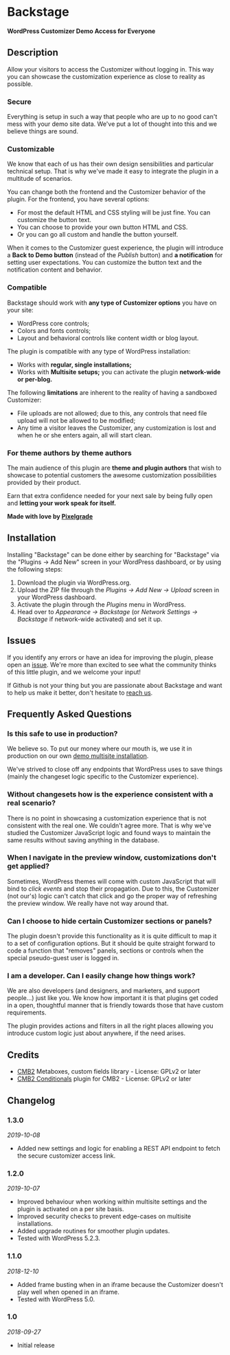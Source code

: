 Backstage
========
**WordPress Customizer Demo Access for Everyone**

## Description

Allow your visitors to access the Customizer without logging in. This way you can showcase the customization experience as close to reality as possible.

### Secure

Everything is setup in such a way that people who are up to no good can't mess with your demo site data. We've put a lot of thought into this and we believe things are sound.

### Customizable

We know that each of us has their own design sensibilities and particular technical setup. That is why we've made it easy to integrate the plugin in a multitude of scenarios.

You can change both the frontend and the Customizer behavior of the plugin.
For the frontend, you have several options:
- For most the default HTML and CSS styling will be just fine. You can customize the button text.
- You can choose to provide your own button HTML and CSS.
- Or you can go all custom and handle the button yourself.

When it comes to the Customizer guest experience, the plugin will introduce a **Back to Demo button** (instead of the *Publish* button) and **a notification** for setting user expectations. You can customize the button text and the notification content and behavior.

### Compatible

Backstage should work with **any type of Customizer options** you have on your site:
- WordPress core controls;
- Colors and fonts controls;
- Layout and behavioral controls like content width or blog layout.

The plugin is compatible with any type of WordPress installation:
- Works with **regular, single installations;**
- Works with **Multisite setups;** you can activate the plugin **network-wide or per-blog.**

The following **limitations** are inherent to the reality of having a sandboxed Customizer:
- File uploads are not allowed; due to this, any controls that need file upload will not be allowed to be modified;
- Any time a visitor leaves the Customizer, any customization is lost and when he or she enters again, all will start clean.

### For theme authors by theme authors

The main audience of this plugin are **theme and plugin authors** that wish to showcase to potential customers the awesome customization possibilities provided by their product.

Earn that extra confidence needed for your next sale by being fully open and **letting your work speak for itself.**

**Made with love by [Pixelgrade](https://pixelgrade.com)**

## Installation

Installing "Backstage" can be done either by searching for "Backstage" via the "Plugins → Add New" screen in your WordPress dashboard, or by using the following steps:

1. Download the plugin via WordPress.org.
2. Upload the ZIP file through the _Plugins → Add New → Upload_ screen in your WordPress dashboard.
3. Activate the plugin through the _Plugins_ menu in WordPress.
4. Head over to _Appearance → Backstage_ (or _Network Settings → Backstage_ if network-wide activated) and set it up.

## Issues

If you identify any errors or have an idea for improving the plugin, please open an [issue](https://github.com/pixelgrade/backstage/issues?stage=open). We're more than excited to see what the community thinks of this little plugin, and we welcome your input!

If Github is not your thing but you are passionate about Backstage and want to help us make it better, don't hesitate to [reach us](https://pixelgrade.com/contact/).

## Frequently Asked Questions

### Is this safe to use in production?

We believe so. To put our money where our mouth is, we use it in production on our own [demo multisite installation](https://demos.pixelgrade.com).

We've strived to close off any endpoints that WordPress uses to save things (mainly the changeset logic specific to the Customizer experience).

### Without changesets how is the experience consistent with a real scenario?

There is no point in showcasing a customization experience that is not consistent with the real one. We couldn't agree more. That is why we've studied the Customizer JavaScript logic and found ways to maintain the same results without saving anything in the database.

### When I navigate in the preview window, customizations don't get applied?

Sometimes, WordPress themes will come with custom JavaScript that will bind to _click events_ and stop their propagation. Due to this, the Customizer (not our's) logic can't catch that click and go the proper way of refreshing the preview window. We really have not way around that.

### Can I choose to hide certain Customizer sections or panels?

The plugin doesn't provide this functionality as it is quite difficult to map it to a set of configuration options. But it should be quite straight forward to code a function that "removes" panels, sections or controls when the special pseudo-guest user is logged in.

### I am a developer. Can I easily change how things work?

We are also developers (and designers, and marketers, and support people...) just like you. We know how important it is that plugins get coded in a open, thoughtful manner that is friendly towards those that have custom requirements.

The plugin provides actions and filters in all the right places allowing you introduce custom logic just about anywhere, if the need arises.

## Credits

* [CMB2](https://github.com/CMB2/CMB2) Metaboxes, custom fields library - License: GPLv2 or later
* [CMB2 Conditionals](https://github.com/jcchavezs/cmb2-conditionals/) plugin for CMB2 - License: GPLv2 or later

## Changelog

### 1.3.0
_2019-10-08_
* Added new settings and logic for enabling a REST API endpoint to fetch the secure customizer access link.

### 1.2.0
_2019-10-07_
* Improved behaviour when working within multisite settings and the plugin is activated on a per site basis.
* Improved security checks to prevent edge-cases on multisite installations.
* Added upgrade routines for smoother plugin updates.
* Tested with WordPress 5.2.3.

### 1.1.0
_2018-12-10_
* Added frame busting when in an iframe because the Customizer doesn't play well when opened in an iframe.
* Tested with WordPress 5.0.

### 1.0
_2018-09-27_
* Initial release
